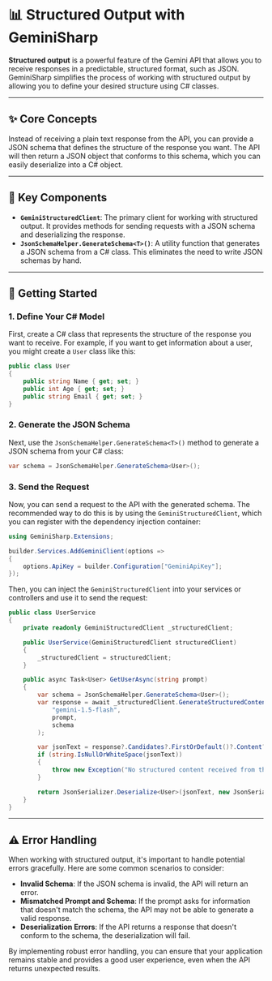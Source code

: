 # 📊 Structured Output with GeminiSharp

**Structured output** is a powerful feature of the Gemini API that allows you to receive responses in a predictable, structured format, such as JSON. GeminiSharp simplifies the process of working with structured output by allowing you to define your desired structure using C# classes.

---

## ✨ Core Concepts

Instead of receiving a plain text response from the API, you can provide a JSON schema that defines the structure of the response you want. The API will then return a JSON object that conforms to this schema, which you can easily deserialize into a C# object.

---

## 🔑 Key Components

*   **`GeminiStructuredClient`**: The primary client for working with structured output. It provides methods for sending requests with a JSON schema and deserializing the response.
*   **`JsonSchemaHelper.GenerateSchema<T>()`**: A utility function that generates a JSON schema from a C# class. This eliminates the need to write JSON schemas by hand.

---

## 🚀 Getting Started

### 1. Define Your C# Model

First, create a C# class that represents the structure of the response you want to receive. For example, if you want to get information about a user, you might create a `User` class like this:

```csharp
public class User
{
    public string Name { get; set; }
    public int Age { get; set; }
    public string Email { get; set; }
}
```

### 2. Generate the JSON Schema

Next, use the `JsonSchemaHelper.GenerateSchema<T>()` method to generate a JSON schema from your C# class:

```csharp
var schema = JsonSchemaHelper.GenerateSchema<User>();
```

### 3. Send the Request

Now, you can send a request to the API with the generated schema. The recommended way to do this is by using the `GeminiStructuredClient`, which you can register with the dependency injection container:

```csharp
using GeminiSharp.Extensions;

builder.Services.AddGeminiClient(options =>
{
    options.ApiKey = builder.Configuration["GeminiApiKey"];
});
```

Then, you can inject the `GeminiStructuredClient` into your services or controllers and use it to send the request:

```csharp
public class UserService
{
    private readonly GeminiStructuredClient _structuredClient;

    public UserService(GeminiStructuredClient structuredClient)
    {
        _structuredClient = structuredClient;
    }

    public async Task<User> GetUserAsync(string prompt)
    {
        var schema = JsonSchemaHelper.GenerateSchema<User>();
        var response = await _structuredClient.GenerateStructuredContentAsync(
            "gemini-1.5-flash",
            prompt,
            schema
        );

        var jsonText = response?.Candidates?.FirstOrDefault()?.Content?.Parts?.FirstOrDefault()?.Text;
        if (string.IsNullOrWhiteSpace(jsonText))
        {
            throw new Exception("No structured content received from the API.");
        }

        return JsonSerializer.Deserialize<User>(jsonText, new JsonSerializerOptions { PropertyNameCaseInsensitive = true });
    }
}
```

---

## ⚠️ Error Handling

When working with structured output, it's important to handle potential errors gracefully. Here are some common scenarios to consider:

*   **Invalid Schema**: If the JSON schema is invalid, the API will return an error.
*   **Mismatched Prompt and Schema**: If the prompt asks for information that doesn't match the schema, the API may not be able to generate a valid response.
*   **Deserialization Errors**: If the API returns a response that doesn't conform to the schema, the deserialization will fail.

By implementing robust error handling, you can ensure that your application remains stable and provides a good user experience, even when the API returns unexpected results.
